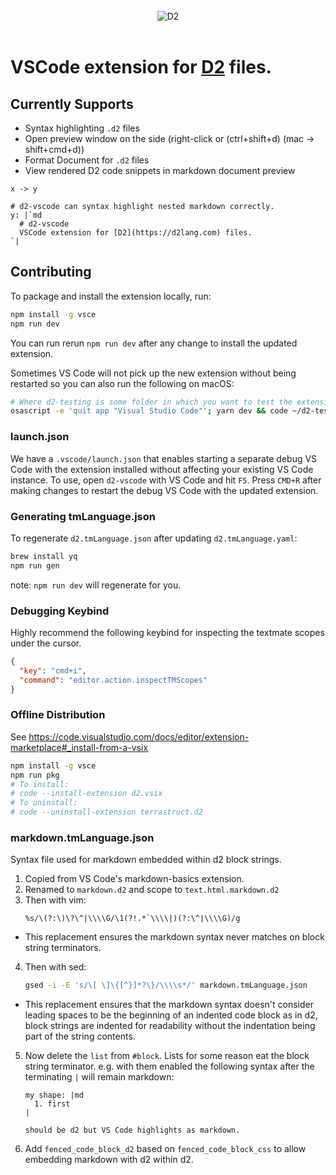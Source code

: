 <div align="center">
  <br />
  <div align="center">
    <img src="https://raw.githubusercontent.com/terrastruct/d2-vscode/master/docs/assets/header.png" alt="D2" />
  </div>
  <br />
</div>

# VSCode extension for [D2](https://d2lang.com) files.

## Currently Supports
* Syntax highlighting `.d2` files
* Open preview window on the side (right-click or (ctrl+shift+d) (mac -> shift+cmd+d))
* Format Document for `.d2` files
* View rendered D2 code snippets in markdown document preview

```d2
x -> y

# d2-vscode can syntax highlight nested markdown correctly.
y: |`md
  # d2-vscode
  VSCode extension for [D2](https://d2lang.com) files.
`|
```

## Contributing

To package and install the extension locally, run:

```sh
npm install -g vsce
npm run dev
```

You can run rerun `npm run dev` after any change to install the updated extension.

Sometimes VS Code will not pick up the new extension without being restarted so you
can also run the following on macOS:

```sh
# Where d2-testing is some folder in which you want to test the extension.
osascript -e 'quit app "Visual Studio Code"'; yarn dev && code ~/d2-testing
```

### launch.json

We have a `.vscode/launch.json` that enables starting a separate debug VS Code with the
extension installed without affecting your existing VS Code instance. To use, open
`d2-vscode` with VS Code and hit `F5`. Press `CMD+R` after making changes to restart the
debug VS Code with the updated extension.

### Generating tmLanguage.json

To regenerate `d2.tmLanguage.json` after updating `d2.tmLanguage.yaml`:

```sh
brew install yq
npm run gen
```

note: `npm run dev` will regenerate for you.

### Debugging Keybind

Highly recommend the following keybind for inspecting the textmate scopes under the cursor.

```json
{
  "key": "cmd+i",
  "command": "editor.action.inspectTMScopes"
}
```

### Offline Distribution

See https://code.visualstudio.com/docs/editor/extension-marketplace#_install-from-a-vsix

```sh
npm install -g vsce
npm run pkg
# To install:
# code --install-extension d2.vsix
# To uninstall:
# code --uninstall-extension terrastruct.d2
```

### markdown.tmLanguage.json

Syntax file used for markdown embedded within d2 block strings.

1. Copied from VS Code's markdown-basics extension.
2. Renamed to `markdown.d2` and scope to `text.html.markdown.d2`
3. Then with vim:
   ```
   %s/\(?:\)\?\^|\\\\G/\1(?!.*`\\\\|)(?:\^|\\\\G)/g
   ```

- This replacement ensures the markdown syntax never matches on block string
  terminators.

4. Then with sed:
   ```sh
   gsed -i -E 's/\[ \]\{[^}]*?\}/\\\\s*/' markdown.tmLanguage.json
   ```

- This replacement ensures that the markdown syntax doesn't consider leading spaces to be
  the beginning of an indented code block as in d2, block strings are indented for
  readability without the indentation being part of the string contents.

5. Now delete the `list` from `#block`. Lists for some reason eat the block string
   terminator. e.g. with them enabled the following syntax after the terminating `|`
   will remain markdown:

   ```d2
   my shape: |md
     1. first
   |

   should be d2 but VS Code highlights as markdown.
   ```

6. Add `fenced_code_block_d2` based on `fenced_code_block_css` to allow embedding markdown
   with d2 within d2.
